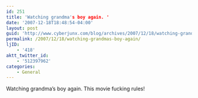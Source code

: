 ```yaml
---
id: 251
title: 'Watching grandma's boy again. '
date: '2007-12-18T18:48:54-04:00'
layout: post
guid: 'http://www.cyberjunx.com/blog/archives/2007/12/18/watching-grandmas-boy-again/'
permalink: /2007/12/18/watching-grandmas-boy-again/
ljID:
    - '418'
aktt_twitter_id:
    - '512397962'
categories:
    - General
---
```


Watching grandma’s boy again. This movie fucking rules!